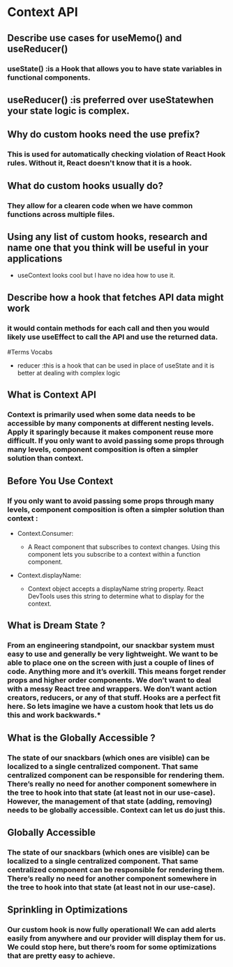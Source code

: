 # Context API
## Describe use cases for useMemo() and useReducer()

### useState() :is a Hook that allows you to have state variables in functional components. 
## useReducer() :is preferred over useStatewhen your state logic is complex.
## Why do custom hooks need the use prefix?

### This is used for automatically checking violation of React Hook rules. Without it, React doesn't know that it is a hook.
## What do custom hooks usually do?

### They allow for a clearen code when we have common functions across multiple files.
## Using any list of custom hooks, research and name one that you think will be useful in your applications

- useContext looks cool but I have no idea how to use it.
## Describe how a hook that fetches API data might work

### it would contain methods for each call and then you would likely use useEffect to call the API and use the returned data.
#Terms Vocabs
- reducer :this is a hook that can be used in place of useState and it is better at dealing with complex logic


## What is Context API
### Context is primarily used when some data needs to be accessible by many components at different nesting levels. Apply it sparingly because it makes component reuse more difficult. If you only want to avoid passing some props through many levels, component composition is often a simpler solution than context.

## Before You Use Context
### If you only want to avoid passing some props through many levels, component composition is often a simpler solution than context :

- Context.Consumer:

  - A React component that subscribes to context changes. Using this component lets you subscribe to a context within a function component.
- Context.displayName:

   - Context object accepts a displayName string property. React DevTools uses this string to determine what to display for the context.
## What is Dream State ?
### From an engineering standpoint, our snackbar system must easy to use and generally be very lightweight. We want to be able to place one on the screen with just a couple of lines of code. Anything more and it’s overkill. This means forget render props and higher order components. We don’t want to deal with a messy React tree and wrappers. We don’t want action creators, reducers, or any of that stuff. Hooks are a perfect fit here. So lets imagine we have a custom hook that lets us do this and work backwards.*

## What is the Globally Accessible ?
### The state of our snackbars (which ones are visible) can be localized to a single centralized component. That same centralized component can be responsible for rendering them. There’s really no need for another component somewhere in the tree to hook into that state (at least not in our use-case). However, the management of that state (adding, removing) needs to be globally accessible. Context can let us do just this.

## Globally Accessible
### The state of our snackbars (which ones are visible) can be localized to a single centralized component. That same centralized component can be responsible for rendering them. There’s really no need for another component somewhere in the tree to hook into that state (at least not in our use-case).

## Sprinkling in Optimizations
### Our custom hook is now fully operational! We can add alerts easily from anywhere and our provider will display them for us. We could stop here, but there’s room for some optimizations that are pretty easy to achieve.

